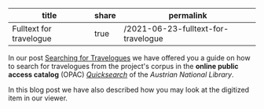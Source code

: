 | title | share | permalink |
| ----  | ----  | ---- |
| Fulltext for travelogue | true | /2021-06-23-fulltext-for-travelogue |

In our post [Searching for Travelogues](https://travelogues-project.info/2021-04-21-searching-for-travelogues/) we have offered you a guide on how to search for travelogues from the project's corpus in the 
**online public access catalog** (OPAC) [*Quicksearch*](https://search.onb.ac.at/primo-explore/search?vid=ONB&lang=en_US) of the *Austrian National Library*. 

In this blog post we have also described how you may look at the digitized item in our viewer. 
